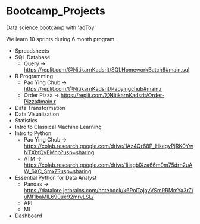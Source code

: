 # Bootcamp_Projects

Data science bootcamp with 'adToy'

We learn 10 sprints during 6 month program.

- Spreadsheets
- SQL Database
  - Query -> https://replit.com/@NitikarnKadsrit/SQLHomeworkBatch6#main.sql
- R Programming
  - Pao Ying Chub -> https://replit.com/@NitikarnKadsrit/Paoyingchub#main.r
  - Order Pizza -> https://replit.com/@NitikarnKadsrit/Order-Pizza#main.r
- Data Transformation
- Data Visualization
- Statistics
- Intro to Classical Machine Learning
- Intro to Python
  - Pao Ying Chub -> https://colab.research.google.com/drive/1Az4Qr68P_HkegvPjRK0YwNTXbtQvEMhp?usp=sharing
  - ATM -> https://colab.research.google.com/drive/1iiagblXza66m9m75drn2uAW_6XC_SmxZ?usp=sharing
- Essential Python for Data Analyst 
   - Pandas -> https://datalore.jetbrains.com/notebook/k6PoiTajayVSmRRMmYa3rZ/uMf1baMlL690ue92mrvLSL/
   - API
   - ML
- Dashboard



